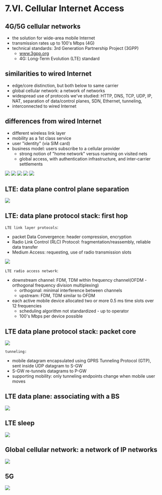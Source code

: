 # 7.VI. Cellular Internet Access

## 4G/5G cellular networks

* the solution for wide-area mobile Internet
* transmission rates up to 100's Mbps (4G)
* technical standards: 3rd Generation Partnership Project (3GPP)
    * www.3gpp.org
    * 4G: Long-Term Evolution (LTE) standard

## similarities to wired Internet
* edge/core distinction, but both below to same carrier
* global cellular network: a network of networks
* widespread use of protocols we've studied: HTTP, DNS, TCP, UDP, IP, NAT, separation of data/control planes, SDN, Ethernet, tunneling,
* interconnected to wired Internet

## differences from wired Internet
* different wireless link layer
* mobility as a 1st class service
* user "identity" (via SIM card)
* business model: users subscribe to a cellular provider
    * strong notion of "home network" versus roaming on visited nets
    * global access, with authentication infrastructure, and inter-carrier settlements

<img src=imgs/4G_LTE_arch.png>
<img src=imgs/LTE_basestation.png>
<img src=imgs/LTE_HSS.png>
<img src=imgs/LTE_S-GW_P-GW.png>
<img src=imgs/LTE_MME.png>

## LTE: data plane control plane separation

<img src=imgs/data_plane_control_plane.png>

## LTE: data plane protocol stack: first hop

`LTE link layer protocols`:
* packet Data Convergence: header compression, encryption
* Radio Link Control (RLC) Protocol: fragmentation/reassembly, reliable data transfer
* Medium Access: requesting, use of radio transmission slots

<img src=imgs/LTE_data_plane.png>

`LTE radio access network`:
* downstream channel: FDM, TDM within frequency channel(OFDM - orthogonal frequency division multiplexing)
    * orthogonal: minimal interference between channels
    * upstream: FDM, TDM similar to OFDM
* each active mobile device allocated two or more 0.5 ms time slots over 12 frequencies
    * scheduling algorithm not standardized - up to operator
    * 100's Mbps per device possible

## LTE data plane protocol stack: packet core
<img src=imgs/LTE_tunneling.png>

`tunneling:`
* mobile datagram encapsulated using GPRS Tunneling Protocol (GTP), sent inside UDP datagram to S-GW
* S-GW re-tunnels datagrams to P-GW
* supporting mobility: only tunneling endpoints change when mobile user moves

## LTE data plane: associating with a BS

<img src=imgs/LTE_dataplane.png>

## LTE sleep

<img src=imgs/LTE_sleep.png>

## Global cellular network: a network of IP networks

<img src=imgs/LTE_IPbased.png>

## 5G

<img src=imgs/5G.png>